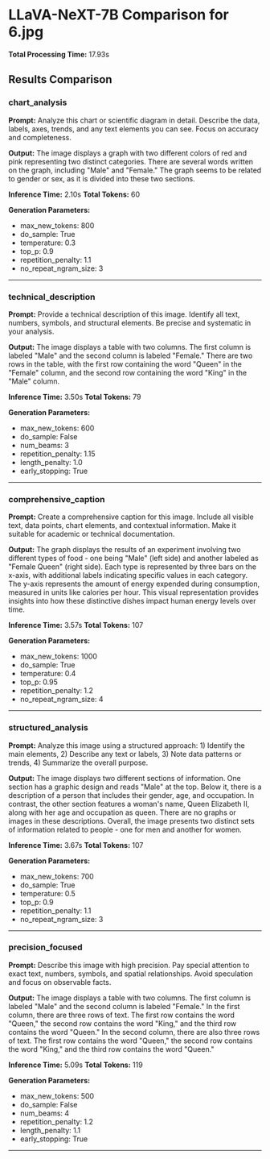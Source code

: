 # LLaVA-NeXT-7B Comparison for 6.jpg

**Total Processing Time:** 17.93s

## Results Comparison

### chart_analysis

**Prompt:** Analyze this chart or scientific diagram in detail. Describe the data, labels, axes, trends, and any text elements you can see. Focus on accuracy and completeness.

**Output:** The image displays a graph with two different colors of red and pink representing two distinct categories. There are several words written on the graph, including "Male" and "Female." The graph seems to be related to gender or sex, as it is divided into these two sections.

**Inference Time:** 2.10s
**Total Tokens:** 60

**Generation Parameters:**
- max_new_tokens: 800
- do_sample: True
- temperature: 0.3
- top_p: 0.9
- repetition_penalty: 1.1
- no_repeat_ngram_size: 3

---

### technical_description

**Prompt:** Provide a technical description of this image. Identify all text, numbers, symbols, and structural elements. Be precise and systematic in your analysis.

**Output:** The image displays a table with two columns. The first column is labeled "Male" and the second column is labeled "Female." There are two rows in the table, with the first row containing the word "Queen" in the "Female" column, and the second row containing the word "King" in the "Male" column.

**Inference Time:** 3.50s
**Total Tokens:** 79

**Generation Parameters:**
- max_new_tokens: 600
- do_sample: False
- num_beams: 3
- repetition_penalty: 1.15
- length_penalty: 1.0
- early_stopping: True

---

### comprehensive_caption

**Prompt:** Create a comprehensive caption for this image. Include all visible text, data points, chart elements, and contextual information. Make it suitable for academic or technical documentation.

**Output:** The graph displays the results of an experiment involving two different types of food - one being "Male" (left side) and another labeled as "Female Queen" (right side). Each type is represented by three bars on the x-axis, with additional labels indicating specific values in each category. The y-axis represents the amount of energy expended during consumption, measured in units like calories per hour. This visual representation provides insights into how these distinctive dishes impact human energy levels over time.

**Inference Time:** 3.57s
**Total Tokens:** 107

**Generation Parameters:**
- max_new_tokens: 1000
- do_sample: True
- temperature: 0.4
- top_p: 0.95
- repetition_penalty: 1.2
- no_repeat_ngram_size: 4

---

### structured_analysis

**Prompt:** Analyze this image using a structured approach: 1) Identify the main elements, 2) Describe any text or labels, 3) Note data patterns or trends, 4) Summarize the overall purpose.

**Output:** The image displays two different sections of information. One section has a graphic design and reads "Male" at the top. Below it, there is a description of a person that includes their gender, age, and occupation. In contrast, the other section features a woman's name, Queen Elizabeth II, along with her age and occupation as queen. There are no graphs or images in these descriptions. Overall, the image presents two distinct sets of information related to people - one for men and another for women.

**Inference Time:** 3.67s
**Total Tokens:** 107

**Generation Parameters:**
- max_new_tokens: 700
- do_sample: True
- temperature: 0.5
- top_p: 0.9
- repetition_penalty: 1.1
- no_repeat_ngram_size: 3

---

### precision_focused

**Prompt:** Describe this image with high precision. Pay special attention to exact text, numbers, symbols, and spatial relationships. Avoid speculation and focus on observable facts.

**Output:** The image displays a table with two columns. The first column is labeled "Male" and the second column is labeled "Female." In the first column, there are three rows of text. The first row contains the word "Queen," the second row contains the word "King," and the third row contains the word "Queen." In the second column, there are also three rows of text. The first row contains the word "Queen," the second row contains the word "King," and the third row contains the word "Queen."

**Inference Time:** 5.09s
**Total Tokens:** 119

**Generation Parameters:**
- max_new_tokens: 500
- do_sample: False
- num_beams: 4
- repetition_penalty: 1.2
- length_penalty: 1.1
- early_stopping: True

---

